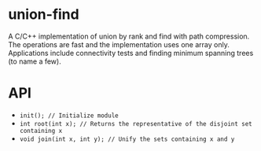 # union-find
A C/C++ implementation of union by rank and find with path compression. The operations are fast and the implementation uses one array only. Applications include connectivity tests and finding minimum spanning trees (to name a few).

# API
* `init(); // Initialize module`
* `int root(int x); // Returns the representative of the disjoint set containing x`
* `void join(int x, int y); // Unify the sets containing x and y`
